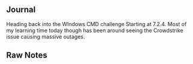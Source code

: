 ## Journal
Heading back into the WIndows CMD challenge Starting at 7.2.4. Most of my learning time today though has been around seeing the Crowdstrike issue causing massive outages.

## Raw Notes
